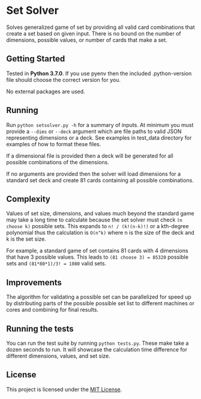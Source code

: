 # Set Solver

Solves generalized game of set by providing all valid card combinations that create a set based on given input. There is no bound on the number of dimensions, possible values, or number of cards that make a set.

## Getting Started

Tested in **Python 3.7.0**. If you use pyenv then the included .python-version file should choose the correct version for you.

No external packages are used.

## Running

Run `python setsolver.py -h` for a summary of inputs. At minimum you must provide a `--dims` or `--deck` argument which are file paths to valid JSON representing dimensions or a deck. See examples in test_data directory for examples of how to format these files. 

If a dimensional file is provided then a deck will be generated for all possible combinations of the dimensions.

If no arguments are provided then the solver will load dimensions for a standard set deck and create 81 cards containing all possible combinations.

## Complexity

Values of set size, dimensions, and values much beyond the standard game may take a long time to calculate because the set solver must check `(n choose k)` possible sets. This expands to `n! / (k!(n-k)!)` or a kth-degree polynomial thus the calculation is `O(n^k)` where n is the size of the deck and k is the set size.

For example, a standard game of set contains 81 cards with 4 dimensions that have 3 possible values. This leads to `(81 choose 3) = 85320` possible sets and `(81*80*1)/3! = 1080` valid sets.

## Improvements

The algorithm for validating a possible set can be parallelized for speed up by distributing parts of the possible possible set list to different machines or cores and combining for final results.

## Running the tests

You can run the test suite by running `python tests.py`. These make take a dozen seconds to run. It will showcase the calculation time difference for different dimensions, values, and set size.

## License

This project is licensed under the [MIT License](https://opensource.org/licenses/MIT).